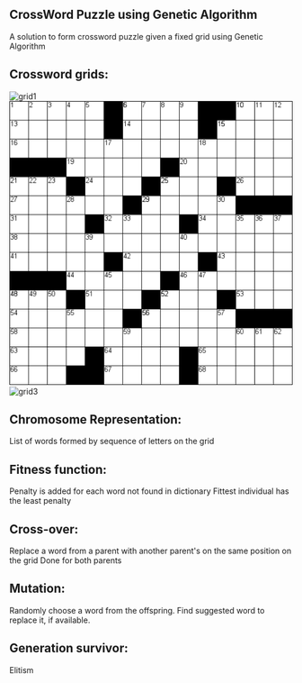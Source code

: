 CrossWord Puzzle using Genetic Algorithm
----------------------------------------

A solution to form crossword puzzle given a fixed grid using Genetic Algorithm

## Crossword grids:

![grid1](./skeleton1.png)
![grid2](./skeleton2.png)
![grid3](./skeleton3.png)


## Chromosome Representation:
List of words formed by sequence of letters on the grid

## Fitness function:
Penalty is added for each word not found in dictionary
Fittest individual has the least penalty

## Cross-over:
Replace a word from a parent with another parent's on the same position on the grid
Done for both parents

## Mutation:
Randomly choose a word from the offspring. Find suggested word to replace it, if available.

## Generation survivor:
Elitism

